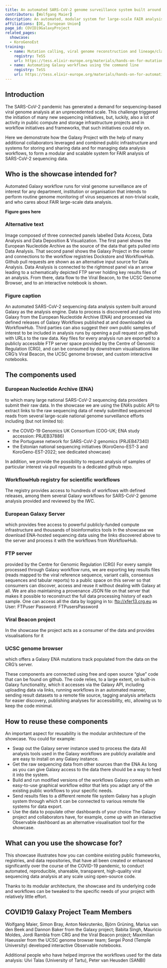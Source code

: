 ```yaml
---
title: An automated SARS-CoV-2 genome surveillance system built around Galaxy
contributors: [Wolfgang Maier] 
description: An automated, modular system for large-scale FAIR analysis of SARS-CoV-2 sequencing data analysis powered by the Galaxy platform.
affiliations: [DE, European Union]
page_id: COVID19GalaxyProject
related_pages:
  showcase: 
  - KoroGenoEst
training:
  - name: Mutation calling, viral genome reconstruction and lineage/clade assignment from SARS-CoV-2 sequencing data
    registry: TeSS
    url: https://tess.elixir-europe.org/materials/hands-on-for-mutation-calling-viral-genome-reconstruction-and-lineage-clade-assignment-from-sars-cov-2-sequencing-data-tutorial
  - name: Automating Galaxy workflows using the command line
    registry: TeSS
    url: https://tess.elixir-europe.org/materials/hands-on-for-automating-galaxy-workflows-using-the-command-line-tutorial 
---
```


## Introduction 

The SARS-CoV-2 pandemic has generated a demand for sequencing-based viral genome analysis at an unprecedented scale. This challenge triggered the initiation of many new sequencing initiatives, but, luckily, also a lot of activity in public compute and storage infrastructure projects and in workflow initiatives and frameworks, that such initiatives could rely on. 

Here we demonstrate how the Galaxy Project with the help of many additional collaborators leveraged and combined public infrastructure and systems for storing and sharing data and for managing data analysis workflows, to form a modular and scalable system for FAIR analysis of SARS-CoV-2 sequencing data.


## Who is the showcase intended for?

Automated Galaxy workflow runs for viral genome surveillance are of interest for any department, institution or organisation that intends to perform routine genome monitoring of virus sequences at non-trivial scale, and who cares about FAIR large-scale data analysis.


**Figure goes here**

### Alternative text
Image composed of three connected panels labelled Data Access, Data Analysis and Data Deposition & Visualization. The first panel shows the European Nucleotide Archive as the source of the data that gets pulled into Data Analysis. That second panel shows the Galaxy Project in the center and connections to the workflow registries Dockstore and WorkflowHub. Github pull requests are shown as an alternative input source for Data Analysis. Data Analysis is connected to the rightmost panel via an arrow leading to a schematically depicted FTP server holding key results files of an analysis. From there, data flow to the Viral Beacon, to the UCSC Genome Browser, and to an interactive notebook is shown.

### Figure caption
An automated SARS-CoV-2 sequencing data analysis system built around Galaxy as the analysis engine. Data to process is discovered and pulled into Galaxy from the European Nucleotide Archive (ENA) and processed via defined releases of Galaxy Workflows published at and downloaded via WorkflowHub. Third parties can also suggest their own public samples of interest to be included in analysis runs by opening a pull request on github with URLs to the raw data. Key files for every analysis run are exported to a publicly accessible FTP server space provided by the Centre of Genomic Regulation (CRG), and can be consumed by downstream visualisations like CRG’s Viral Beacon, the UCSC genome browser, and custom interactive notebooks.

## The components used

### European Nucleotide Archive (ENA)

to which many large national SARS-CoV-2 sequencing data providers submit their raw data. In the showcase we are using the ENA’s public API to extract links to the raw sequencing data of newly submitted sequenced reads from several large-scale national genome surveillance efforts including (but not limited to):
  - the COVID-19 Genomics UK Consortium (COG-UK; ENA study accession: PRJEB37886)
  - the Portuguese network for SARS-CoV-2 genomics (PRJEB47340)
  - the Estonian national sequencing initiatives (KoroGeno-EST-3 and KoroGeno-EST-2022; see dedicated showcase)

In addition, we provide the possibility to request analysis of samples of particular interest via pull requests to a dedicated github repo.

### WorkflowHub registry for scientific workflows

The registry provides access to hundreds of workflows with defined releases, among them several Galaxy workflows for SARS-CoV-2 genome analysis provided and reviewed by the IWC.

### European Galaxy Server

which provides free access to powerful publicly-funded compute infrastructure and  thousands of bioinformatics tools
In the showcase we download ENA-hosted sequencing data using the links discovered above to the server and process it with the workflows from WorkflowHub.

### FTP server

provided by the Centre for Genomic Regulation (CRG)  For every sample processed through Galaxy workflow runs, we are exporting key results files (reads mapped to the viral reference sequence, variant calls, consensus sequences and tabular reports) to a public space on this server so that consumers can discover, access and reuse it without dealing with Galaxy at all. We are also maintaining a provenance JSON file on that server that makes it possible to reconstruct the full data processing history of each sample. One can access all the data by logging in to: ftp://xfer13.crg.eu as User: FTPuser Password: FTPusersPassword

### Viral Beacon project

In the showcase the project acts as a consumer of the data and provides visualisations for it

### UCSC genome browser

which offers a Galaxy ENA mutations track populated from the data on the CRG’s server.

These components are connected using free and open source “glue” code that can be found on github. The code relies, to a large extent, on built-in Galaxy functionality, which it accesses via the Galaxy API, including uploading data via links, running workflows in an automated manner, sending result datasets to a remote file source, tagging analysis artefacts for easier discovery, publishing analyses for accessibility, etc, allowing us to keep the code minimal.

## How to reuse these components

An important aspect for reusability is the modular architecture of the showcase. You could for example:
- Swap out the Galaxy server instance used to process the data
  All analysis tools used in the Galaxy workflows are publicly available and are easy to install on any Galaxy instance.
- Get the raw sequencing data from other sources than the ENA
  As long as you can give Galaxy access to the data there should be a way to feed it into the system.
- Build and run modified versions of the workflows
  Galaxy comes with an easy-to-use graphical workflow editor that lets you adapt any of the existing public workflows to your specific needs.
- Send results files to a different remote file system
  Galaxy has a plugin system through which it can be connected to various remote file systems for data export.
- Use the data to populate other dashboards of your choice
  The Galaxy project and collaborators have, for example, come up with an interactive Observable dashboard as an alternative visualisation tool for the showcase.

## What can you use the showcase for?
 
This showcase illustrates how you can combine existing public frameworks, registries, and data repositories, that have all been created or enhanced significantly over the course of the COVID-19 pandemic, to conduct automated, reproducible, shareable, transparent, high-quality viral sequencing data analysis at any scale using open-source code. 

Thanks to its modular architecture, the showcase and its underlying code and workflows can be tweaked to the specific needs of your project with relatively little effort.

## COVID19 Galaxy Project Team Members
Wolfgang Maier, Simon Bray, Anton Nekrutenko, Björn Grüning, Marius van den Beek and Dannon Baker from the Galaxy project; Babita Singh, Mauricio Moldes, Jordi Rambla from CRG and the Viral Beacon project; Maximilian Haeussler from the UCSC genome browser team; Sergei Pond (Temple University) developed interactive Observable notebooks.

Additional people who have helped improve the workflows used for the data analysis: Ulvi Talas (University of Tartu), Peter van Heusden (SANBI)
